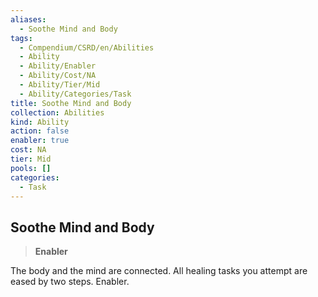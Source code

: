```yaml
---
aliases:
  - Soothe Mind and Body
tags:
  - Compendium/CSRD/en/Abilities
  - Ability
  - Ability/Enabler
  - Ability/Cost/NA
  - Ability/Tier/Mid
  - Ability/Categories/Task
title: Soothe Mind and Body
collection: Abilities
kind: Ability
action: false
enabler: true
cost: NA
tier: Mid
pools: []
categories:
  - Task
---
```

## Soothe Mind and Body    
>**Enabler**  
    
The body and the mind are connected. All healing tasks you attempt are eased by two steps. Enabler.